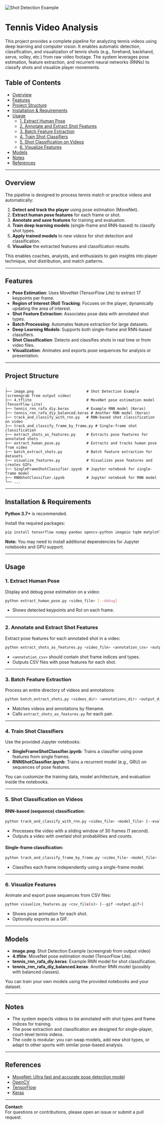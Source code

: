 ![Shot Detection Example](image.png)

# Tennis Video Analysis

This project provides a complete pipeline for analyzing tennis videos using deep learning and computer vision. It enables automatic detection, classification, and visualization of tennis shots (e.g., forehand, backhand, serve, volley, etc.) from raw video footage. The system leverages pose estimation, feature extraction, and recurrent neural networks (RNNs) to classify shots and visualize player movements.

## Table of Contents

- [Overview](#overview)
- [Features](#features)
- [Project Structure](#project-structure)
- [Installation & Requirements](#installation--requirements)
- [Usage](#usage)
  - [1. Extract Human Pose](#1-extract-human-pose)
  - [2. Annotate and Extract Shot Features](#2-annotate-and-extract-shot-features)
  - [3. Batch Feature Extraction](#3-batch-feature-extraction)
  - [4. Train Shot Classifiers](#4-train-shot-classifiers)
  - [5. Shot Classification on Videos](#5-shot-classification-on-videos)
  - [6. Visualize Features](#6-visualize-features)
- [Models](#models)
- [Notes](#notes)
- [References](#references)

---

## Overview

The pipeline is designed to process tennis match or practice videos and automatically:

1. **Detect and track the player** using pose estimation (MoveNet).
2. **Extract human pose features** for each frame or shot.
3. **Annotate and save features** for training and evaluation.
4. **Train deep learning models** (single-frame and RNN-based) to classify shot types.
5. **Apply trained models** to new videos for shot detection and classification.
6. **Visualize** the extracted features and classification results.

This enables coaches, analysts, and enthusiasts to gain insights into player technique, shot distribution, and match patterns.

---

## Features

- **Pose Estimation**: Uses MoveNet (TensorFlow Lite) to extract 17 keypoints per frame.
- **Region of Interest (RoI) Tracking**: Focuses on the player, dynamically updating the area of interest.
- **Shot Feature Extraction**: Associates pose data with annotated shot types.
- **Batch Processing**: Automates feature extraction for large datasets.
- **Deep Learning Models**: Supports both single-frame and RNN-based classifiers.
- **Shot Classification**: Detects and classifies shots in real time or from video files.
- **Visualization**: Animates and exports pose sequences for analysis or presentation.

---

## Project Structure

```
.
├── image.png                        # Shot Detection Example (screengrab from output video)
├── 4.tflite                         # MoveNet pose estimation model (TensorFlow Lite)
├── tennis_rnn_rafa_diy.keras        # Example RNN model (Keras)
├── tennis_rnn_rafa_diy_balanced.keras # Another RNN model (Keras)
├── track_and_classify_with_rnn.py   # RNN-based shot classification on video
├── track_and_classify_frame_by_frame.py # Single-frame shot classification
├── extract_shots_as_features.py     # Extracts pose features for annotated shots
├── extract_human_pose.py            # Extracts and tracks human pose from video
├── batch_extract_shots.py           # Batch feature extraction for datasets
├── visualize_features.py            # Visualizes pose features and creates GIFs
├── SingleFrameShotClassifier.ipynb  # Jupyter notebook for single-frame model
├── RNNShotClassifier.ipynb          # Jupyter notebook for RNN model
└── ...
```

---

## Installation & Requirements

**Python 3.7+** is recommended.

Install the required packages:

```bash
pip install tensorflow numpy pandas opencv-python imageio tqdm matplotlib seaborn
```

**Note:** You may need to install additional dependencies for Jupyter notebooks and GPU support.

---

## Usage

### 1. Extract Human Pose

Display and debug pose estimation on a video:

```bash
python extract_human_pose.py <video_file> [--debug]
```

- Shows detected keypoints and RoI on each frame.

---

### 2. Annotate and Extract Shot Features

Extract pose features for each annotated shot in a video:

```bash
python extract_shots_as_features.py <video_file> <annotation_csv> <output_dir> [--show] [--debug]
```

- `<annotation_csv>` should contain shot frame indices and types.
- Outputs CSV files with pose features for each shot.

---

### 3. Batch Feature Extraction

Process an entire directory of videos and annotations:

```bash
python batch_extract_shots.py <videos_dir> <annotations_dir> <output_dir> [--show] [--debug] [--continue-on-error]
```

- Matches videos and annotations by filename.
- Calls `extract_shots_as_features.py` for each pair.

---

### 4. Train Shot Classifiers

Use the provided Jupyter notebooks:

- **SingleFrameShotClassifier.ipynb**: Trains a classifier using pose features from single frames.
- **RNNShotClassifier.ipynb**: Trains a recurrent model (e.g., GRU) on sequences of pose features.

You can customize the training data, model architecture, and evaluation inside the notebooks.

---

### 5. Shot Classification on Videos

#### RNN-based (sequence) classification:

```bash
python track_and_classify_with_rnn.py <video_file> <model_file> [--evaluate <annotation_csv>] [--left-handed] [--threshold <float>] [-f <frame>]
```

- Processes the video with a sliding window of 30 frames (1 second).
- Outputs a video with overlaid shot probabilities and counts.

#### Single-frame classification:

```bash
python track_and_classify_frame_by_frame.py <video_file> <model_file> [--evaluate <annotation_csv>] [-f <frame>]
```

- Classifies each frame independently using a single-frame model.

---

### 6. Visualize Features

Animate and export pose sequences from CSV files:

```bash
python visualize_features.py <csv_file(s)> [--gif <output.gif>]
```

- Shows pose animation for each shot.
- Optionally exports as a GIF.

---

## Models

- **image.png**: Shot Detection Example (screengrab from output video)
- **4.tflite**: MoveNet pose estimation model (TensorFlow Lite).
- **tennis_rnn_rafa_diy.keras**: Example RNN model for shot classification.
- **tennis_rnn_rafa_diy_balanced.keras**: Another RNN model (possibly with balanced classes).

You can train your own models using the provided notebooks and your dataset.

---

## Notes

- The system expects videos to be annotated with shot types and frame indices for training.
- The pose extraction and classification are designed for single-player, court-level tennis videos.
- The code is modular: you can swap models, add new shot types, or adapt to other sports with similar pose-based analysis.

---

## References

- [MoveNet: Ultra fast and accurate pose detection model](https://www.tensorflow.org/lite/models/pose_estimation/overview)
- [OpenCV](https://opencv.org/)
- [TensorFlow](https://www.tensorflow.org/)
- [Keras](https://keras.io/)

---

**Contact:**  
For questions or contributions, please open an issue or submit a pull request. 